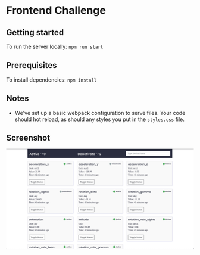 

#  Frontend Challenge

## Getting started

To run the server locally: ```npm run start```

## Prerequisites

To install dependencies: ```npm install```

## Notes
* We've set up a basic webpack configuration to serve files. Your code should hot reload, as should any styles you put in the `styles.css` file.

## Screenshot
![alt text][screenshot]

[screenshot]: https://github.com/mgorabbani/device-dashboard/raw/master/screenshot.jpg "Screenshot"
